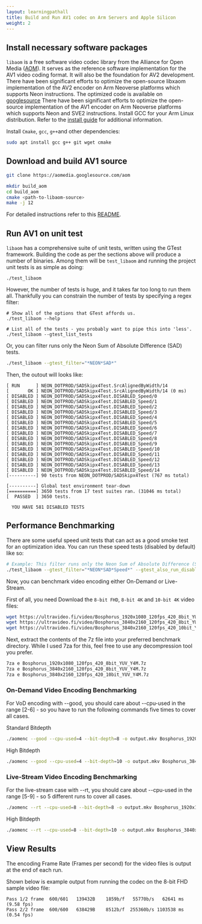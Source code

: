 ```yaml
---
layout: learningpathall
title: Build and Run AV1 codec on Arm Servers and Apple Silicon 
weight: 2
---
```


## Install necessary software packages
`libaom` is a free software video codec library from the Alliance for Open Media ([AOM](https://aomedia.org/)). It serves as the reference software implementation for the AV1 video coding format. It will also be the foundation for AV2 development. There have been significant efforts to optimize the open-source libxaom implementation of the AV2 encoder on Arm Neoverse platforms which supports Neon instructions. The optimized code is available on [googlesource](https://aomedia.googlesource.com/aom/)
There have been significant efforts to optimize the open-source implementation of the AV1 encoder on Arm Neoverse platforms which supports Neon and SVE2 instructions.
Install GCC for your Arm Linux distribution. Refer to the [install guide](/install-guides/gcc/native/) for additional information. 

Install `Cmake`, `gcc`, `g++`and other dependencies:
```bash
sudo apt install gcc g++ git wget cmake
```

## Download and build AV1 source

```bash
git clone https://aomedia.googlesource.com/aom

mkdir build_aom
cd build_aom
cmake <path-to-libaom-source>
make -j 12
```

For detailed instructions refer to this [README](https://aomedia.googlesource.com/aom/?pli=1#basic-build).


## Run AV1 on unit test

`libaom` has a comprehensive suite of unit tests, written using the GTest framework.
Building the code as per the sections above will produce a number of binaries. Among them will be `test_libaom` and running the project unit tests is as simple as doing:

```console
./test_libaom
```

However, the number of tests is huge, and it takes far too long to run them all. Thankfully you can constrain the number of tests by specifying a regex filter:
```console
# Show all of the options that GTest affords us.
./test_libaom --help
 
# List all of the tests - you probably want to pipe this into 'less'.
./test_libaom --gtest_list_tests
```

Or, you can filter runs only the Neon Sum of Absolute Difference (SAD) tests.
```bash
./test_libaom --gtest_filter="*NEON*SAD*"
```

Then, the outout will looks like:
```output
[ RUN      ] NEON_DOTPROD/SADSkipx4Test.SrcAlignedByWidth/14
[       OK ] NEON_DOTPROD/SADSkipx4Test.SrcAlignedByWidth/14 (0 ms)
[ DISABLED ] NEON_DOTPROD/SADSkipx4Test.DISABLED_Speed/0
[ DISABLED ] NEON_DOTPROD/SADSkipx4Test.DISABLED_Speed/1
[ DISABLED ] NEON_DOTPROD/SADSkipx4Test.DISABLED_Speed/2
[ DISABLED ] NEON_DOTPROD/SADSkipx4Test.DISABLED_Speed/3
[ DISABLED ] NEON_DOTPROD/SADSkipx4Test.DISABLED_Speed/4
[ DISABLED ] NEON_DOTPROD/SADSkipx4Test.DISABLED_Speed/5
[ DISABLED ] NEON_DOTPROD/SADSkipx4Test.DISABLED_Speed/6
[ DISABLED ] NEON_DOTPROD/SADSkipx4Test.DISABLED_Speed/7
[ DISABLED ] NEON_DOTPROD/SADSkipx4Test.DISABLED_Speed/8
[ DISABLED ] NEON_DOTPROD/SADSkipx4Test.DISABLED_Speed/9
[ DISABLED ] NEON_DOTPROD/SADSkipx4Test.DISABLED_Speed/10
[ DISABLED ] NEON_DOTPROD/SADSkipx4Test.DISABLED_Speed/11
[ DISABLED ] NEON_DOTPROD/SADSkipx4Test.DISABLED_Speed/12
[ DISABLED ] NEON_DOTPROD/SADSkipx4Test.DISABLED_Speed/13
[ DISABLED ] NEON_DOTPROD/SADSkipx4Test.DISABLED_Speed/14
[----------] 90 tests from NEON_DOTPROD/SADSkipx4Test (767 ms total)

[----------] Global test environment tear-down
[==========] 3650 tests from 17 test suites ran. (31046 ms total)
[  PASSED  ] 3650 tests.

  YOU HAVE 581 DISABLED TESTS
```

## Performance Benchmarking

There are some useful speed unit tests that can act as a good smoke test for an optimization idea. You can run these speed tests (disabled by default) like so:

```bash
# Example: This filter runs only the Neon Sum of Absolute Difference (SAD) speed tests.
./test_libaom --gtest_filter="*NEON*SAD*Speed*" --gtest_also_run_disabled_tests
```

Now, you can benchmark video encoding either On-Demand or Live-Stream.

First of all, you need Download the `8-bit FHD`, `8-bit 4K` and `10-bit 4K` video files:
```bash
wget https://ultravideo.fi/video/Bosphorus_1920x1080_120fps_420_8bit_YUV_Y4M.7z // 8-bit FHD
wget https://ultravideo.fi/video/Bosphorus_3840x2160_120fps_420_8bit_YUV_Y4M.7z // 8-bit 4K
wget https://ultravideo.fi/video/Bosphorus_3840x2160_120fps_420_10bit_YUV_Y4M.7z // 10-bit 4K 
```

Next, extract the contents of the 7z file into your preferred benchmark directory. While I used 7za for this, feel free to use any decompression tool you prefer.

```bash
7za e Bosphorus_1920x1080_120fps_420_8bit_YUV_Y4M.7z
7za e Bosphorus_3840x2160_120fps_420_8bit_YUV_Y4M.7z
7za e Bosphorus_3840x2160_120fps_420_10bit_YUV_Y4M.7z 
```

### On-Demand Video Encoding Benchmarking
For VoD encoding with --good, you should care about --cpu-used in the range [2-6] - so you have to run the following commands five times to cover all cases.

Standard Bitdepth
```bash
./aomenc --good --cpu-used=4 --bit-depth=8 -o output.mkv Bosphorus_1920x1080_120fps_420_8bit_YUV.y4m # --limit=<x> (only encode x frames to reduce waiting time)
```

High Bitdepth
```bash
./aomenc --good --cpu-used=4 --bit-depth=10 -o output.mkv Bosphorus_3840x2160_120fps_420_10bit.y4m # --limit=<x> (only encode x frames to reduce waiting time)
```

### Live-Stream Video Encoding Benchmarking
For the live-stream case with --rt, you should care about --cpu-used in the range [5-9] - so 5 different runs to cover all cases.

```bash
./aomenc --rt --cpu-used=8 --bit-depth=8 -o output.mkv Bosphorus_1920x1080_120fps_420_8bit_YUV.y4m
```

High Bitdepth
```bash
./aomenc --rt --cpu-used=8 --bit-depth=10 -o output.mkv Bosphorus_3840x2160_120fps_420_10bit.y4m
```


## View Results

The encoding Frame Rate (Frames per second) for the video files is output at the end of each run.

Shown below is example output from running the codec on the 8-bit FHD sample video file:

```output
Pass 1/2 frame  600/601   139432B    1859b/f   55770b/s   62641 ms (9.58 fps)
Pass 2/2 frame  600/600   638429B    8512b/f  255360b/s 1103538 ms (0.54 fps)
```
